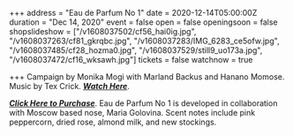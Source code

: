 +++
address = "Eau de Parfum No 1"
date = 2020-12-14T05:00:00Z
duration = "Dec 14, 2020"
event = false
open = false
openingsoon = false
shopslideshow = ["/v1608037502/cf56_hai0ig.jpg", "/v1608037263/cf81_gkrqbc.jpg", "/v1608037283/IMG_6283_ce5ofw.jpg", "/v1608037485/cf28_hozma0.jpg", "/v1608037529/still9_uo173a.jpg", "/v1608037472/cf16_wksawh.jpg"]
tickets = false
watchnow = true

+++
Campaign by Monika Mogi with Marland Backus and Hanano Momose. Music by Tex Crick. [**_Watch Here_**](https://vimeo.com/489974454 "eau-de-parfum-no-1").

[**_Click Here to Purchase_**](https://shop.cafeforgot.com/product/caf-forgot-eau-de-parfum-no-1/2772?cp=true&sa=true&sbp=false&q=false "purchase-eau-de-parfum"). Eau de Parfum No 1 is developed in collaboration with Moscow based nose, Maria Golovina. Scent notes include pink peppercorn, dried rose, almond milk, and new stockings.
